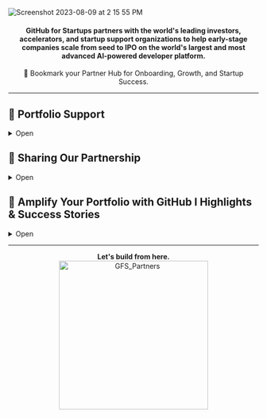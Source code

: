 ![Screenshot 2023-08-09 at 2 15 55 PM](https://github.com/GitHub-for-Startups/Global-Repo/assets/104146251/e6ce8f96-f1d0-443f-a9c2-37952f701879)

<div align="center">
  
#### GitHub for Startups partners with the world's leading investors, accelerators, and startup support organizations to help early-stage companies scale from seed to IPO on the world's largest and most advanced AI-powered developer platform. 

📌 Bookmark your Partner Hub for Onboarding, Growth, and Startup Success.

---

</div>

## 📧 Portfolio Support
<details>
  <summary>Open</summary>
  
🆘 Technical & Product Support
- Startups can self-serve questions & expedite tickets via our our [Startup Program Copilot](https://support.github.com/success/copilot).

📰 Stay Connected: 
  - Receive the latest from this repository by subscribing with a [free GitHub account](https://github.com/pricing).
  - Subscribe to our [GitHub for Startups Luma](https://lu.ma/githubforstartups) to follow happenings around the globe.

</details>

## 📣 Sharing Our Partnership
<details>
  <summary>Open</summary>

**Quick Partner Links:**
- Add your unique partner page [example](https://resources.github.com/startups/?pid=Example)
- [GitHub Logo Kit](https://github.com/logos)

We've partnered with GitHub for Startups to unlock exclusive benefits designed to fuel growth on the world's leading AI-powered developer platform. Through this partnership, startups can access up to $25,000 in savings, hands-on technical guidance, and a global startup network.

**Program Benefits**

- **GitHub Enterprise**:
  - 20 seats free (Year 1), 50% off (Year 2).
  - Security, compliance, and flexible deployment.

- **GitHub Advanced Security**:
  - 50% off (Year 1), 25% off (Year 2)
  - Eliminate security debt and keep new vulnerabilities out of code.

**Getting Started**

- **Eligibility**:
  - Series B or earlier
  - New to GitHub Enterprise or Advanced Security (within past 6 months)

Apply Now and their team will follow up within 1–2 business days. 
For more details, visit [GitHub's Plans](https://github.com/pricing)
Questions? Reach our [Startup Support Page]([https://support.github.com/contact](https://support.github.com/success/copilot)).

- 

</details>

</details>

## 🚀 Amplify Your Portfolio with GitHub I Highlights & Success Stories 
<details>
  <summary>Open</summary>

Connect with your partnerships lead to explore how we can create an impact, together.

<table align="center">
  <tr>
    <td align="center">
      <img src="https://github.com/user-attachments/assets/5946e837-08d3-456e-a350-6c73ea8e063a" alt="GitHub CEO & Sequoia" width="200"/><br>
      <strong>GitHub CEO & Sequoia</strong>
    </td>
    <td align="center">
      <img src="https://github.com/user-attachments/assets/6610c405-9e4a-4332-ad4d-438f5be08042" alt="GitHub CEO & Redpoint" width="200"/><br>
      <strong>GitHub CEO & Redpoint</strong>
    </td>
    <td align="center">
      <img src="https://github.com/user-attachments/assets/428d2710-fd8e-49d6-b0a2-9da4ea1de6a4" alt="GitHub COO & Insight" width="200"/><br>
      <strong>GitHub COO & Insight</strong>
    </td>
    <td align="center">
      <img src="https://github.com/user-attachments/assets/b33cd20f-47ee-4e9d-97fc-bb4fa7bf5330" alt="GitHub CRO & Venrock" width="200"/><br>
      <strong>GitHub CRO & Venrock</strong>
    </td>
    <td align="center">
      <img src="https://github.com/user-attachments/assets/fb927a87-0438-4da1-a342-0d2fe895c4d3" alt="GitHub CEO & StationF" width="200"/><br>
      <strong>GitHub CEO & StationF</strong>
    </td>
  </tr>
</table>

<table align="center">
  <tr>
    <td align="center">
      <a href="https://github.com/customer-stories/cloudzero">
        <img src="https://github.com/user-attachments/assets/a5e131f3-bb89-4d3f-8f18-a25c4bb89ac6" alt="CloudZero" width="200"/><br>
        <strong>CloudZero Success Story</strong>
      </a>
    </td>
    <td align="center">
      <a href="https://www.linkedin.com/posts/jamdotdev_behind-the-scenes-jam-ai-night-at-github-activity-7159267661426667521-6zkP/">
        <img src="https://github.com/user-attachments/assets/f1f16f39-9572-4891-878d-2d2a312ffa62" alt="AI Demo" width="200"/><br>
        <strong>AI Innovation @ GitHub HQ</strong>
      </a>
    </td>
    <td align="center">
      <a href="https://www.youtube.com/watch?v=kGugqs7Ynjw">
        <img src="https://github.com/user-attachments/assets/d59561fc-e379-411d-a188-a8f8900b40d2" alt="OSS Event" width="200"/><br>
        <strong>Open Source Spotlight</strong>
      </a>
    </td>
    <td align="center">
      <a href="https://m12.vc/news/july-2024-founders-feature-volley/">
        <img src="https://github.com/user-attachments/assets/ea2c9b36-786e-46d6-9902-59aff20f5d9b" alt="Growth Story" width="200"/><br>
        <strong>$55M Series C Success</strong>
      </a>
    </td>
  </tr>
</table>

</details>

---

<p align="center">
  <strong>Let's build from here.</strong><br>
  <img src="https://github.com/user-attachments/assets/e83939c4-3d8d-46f3-aca1-7d3e6c62805c" alt="GFS_Partners" width="300"/>
</p>

